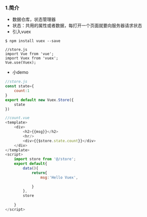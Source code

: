 ### 1.简介

* 数据仓库，状态管理器
* 状态：共用的属性或者数据，每打开一个页面就要向服务器请求状态
* 引入vuex

```
$ npm install vuex --save

//store.js
import Vue from 'vue';
import Vuex from 'vuex';
Vue.use(Vuex);
```

* 小demo

```js
//store.js
const state={
    count:1
}
export default new Vuex.Store({
    state
})

//count.vue
<template>
    <div>
        <h2>{{msg}}</h2>  
        <hr/>
        <div>{{$store.state.count}}</div>      
    </div>
</template>
<script>
    import store from '@/store';
    export default{
        data(){
            return{
                msg:'Hello Vuex',
 
            }
        },
        store
        
    }
</script>

```



